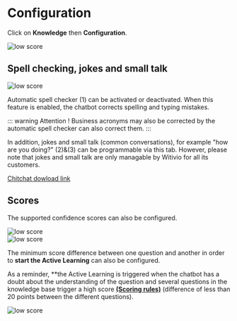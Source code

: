 # Configuration

Click on **Knowledge** then **Configuration**.

<div class="image_center">
  <img :src="$withBase('/assets/img/en/knowledge/configuration1.png')" alt="low score">
</div>




## Spell checking, jokes and small talk

<div class="image_center">
  <img :src="$withBase('/assets/img/en/knowledge/configuration2.png')" alt="low score">
</div>




Automatic spell checker (1) can be activated or deactivated. When this feature
is enabled, the chatbot corrects spelling and typing mistakes.

::: warning Attention !
Business acronyms may also be corrected by the automatic spell checker can
also correct them.
:::

In addition, jokes and small talk (common conversations), for example "how are
you doing?" (2)&(3) can be programmable via this tab. However, please note that
jokes and small talk are only managable by Witivio for all its customers.  
  
[Chitchat dowload link](https://witivio.blob.core.windows.net/static/Chitchat.xlsx) 


## Scores

The supported confidence scores can also be configured.

<div class="image_center">
  <img :src="$withBase('/assets/img/en/knowledge/configuration3.png')" alt="low score">
</div>


<div class="image_center">
  <img :src="$withBase('/assets/img/en/knowledge/configuration4.png')" alt="low score">
</div>


The minimum score difference between one question and another in order to **start the Active Learning** can also be configured.

As a reminder, **the Active Learning is triggered when the chatbot has a doubt about the understanding of the question and several questions in the knowledge base trigger a
high score [**(Scoring rules)**](/en/articles/inbox/scoring_rules.html) (difference of less than 20 points between
the different questions).

<div class="image_center">
  <img :src="$withBase('/assets/img/en/knowledge/configuration5.png')" alt="low score">
</div>


